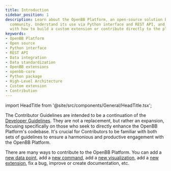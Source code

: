 ```yaml
---
title: Introduction
sidebar_position: 1
description: Learn about the OpenBB Platform, an open-source solution built by the
  community. Understand its use via Python interface and REST API, and acquaint yourself
  with how to build a custom extension or contribute directly to the platform
keywords:
- OpenBB Platform
- Open source
- Python interface
- REST API
- Data integration
- Data standardization
- OpenBB extensions
- openbb-core
- Python package
- High-Level Architecture
- Custom extension
- Contribution
---
```


import HeadTitle from '@site/src/components/General/HeadTitle.tsx';

<HeadTitle title="Introduction - Contributor Guidelines - Contributing | OpenBB Platform Docs" />

The Contributor Guidelines are intended to be a continuation of the [Developer Guidelines](/platform/contributing/developer-guidelines/expecations_for_developers). They are not a replacement, but rather an expansion, focusing specifically on those who seek to directly enhance the OpenBB Platform's codebase. It's crucial for Contributors to be familiar with both sets of guidelines to ensure a harmonious and productive engagement with the OpenBB Platform.

There are many ways to contribute to the OpenBB Platform. You can add a [new data point](/platform/contributing/developer-guidelines/add_data_point), add a [new command](/platform/contributing/developer-guidelines/add_custom_data_sources#openbb-platform-commands), add a [new visualization](/openbb_platform/extensions/charting/README.md), add a [new extension](/platform/contributing/developer-guidelines/build_openbb_extensions), fix a bug, improve or create documentation, etc.
